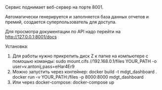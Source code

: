 Сервис поднимает веб-сервер на порте 8001. 

Автоматически генерируется и заполняется база данных отчетов и премий, создается суперпользователь для доступа.

Для просмотра документации по API надо перейти на http://127.0.0.1:8001/docs

Установка:

1. Для работы нужно прикрепить диск Z к папке на компьютере с помошью команды: 
    sudo mount.cifs //192.168.0.1/files YOUR_PATH -o user=v.antonij,pass=eHar4Er9
2. Можно запустить через контейнер:
    docker build -t mdgt_dashboard .
    docker run -v YOUR_PATH:/files -p 8000:8000 mdgt_dashboard
3. Или через docker-compose:
    docker-compose up

